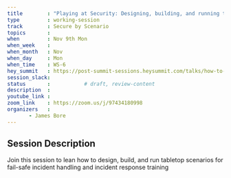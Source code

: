 ```yaml
---
title        : "Playing at Security: Designing, building, and running tabletop scenarios for fail-safe incident handling and incident response training"
type         : working-session
track        : Secure by Scenario
topics       : 
when         : Nov 9th Mon
when_week    :
when_month   : Nov 
when_day     : Mon
when_time    : WS-6
hey_summit   : https://post-summit-sessions.heysummit.com/talks/how-to-build-your-own-scenario-and-run-it/
session_slack:
status       :           # draft, review-content
description  : 
youtube_link : 
zoom_link    : https://zoom.us/j/97434180998
organizers   : 
       - James Bore
---
```


## Session Description

Join this session to lean how to design, build, and run tabletop scenarios for fail-safe incident handling and incident response training